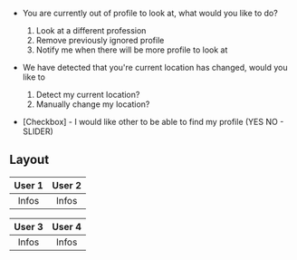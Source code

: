 * You are currently out of profile to look at, what would you like to do?
    1. Look at a different profession
    1. Remove previously ignored profile
    1. Notify me when there will be more profile to look at

* We have detected that you're current location has changed, would you like to
    1. Detect my current location?
    1. Manually change my location?

* [Checkbox] - I would like other to be able to find my profile (YES NO -
  SLIDER)


Layout
------
| User 1    | User 2    |
| :-------: | :-------: |
| Infos     | Infos     |

| User 3    | User 4    |
| :-------: | :-------: |
| Infos     | Infos     |
